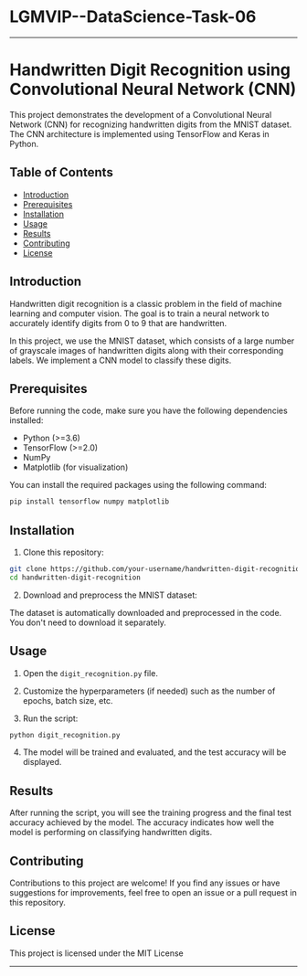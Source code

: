 # LGMVIP--DataScience-Task-06


---

# Handwritten Digit Recognition using Convolutional Neural Network (CNN)

This project demonstrates the development of a Convolutional Neural Network (CNN) for recognizing handwritten digits from the MNIST dataset. The CNN architecture is implemented using TensorFlow and Keras in Python.

## Table of Contents

- [Introduction](#introduction)
- [Prerequisites](#prerequisites)
- [Installation](#installation)
- [Usage](#usage)
- [Results](#results)
- [Contributing](#contributing)
- [License](#license)

## Introduction

Handwritten digit recognition is a classic problem in the field of machine learning and computer vision. The goal is to train a neural network to accurately identify digits from 0 to 9 that are handwritten.

In this project, we use the MNIST dataset, which consists of a large number of grayscale images of handwritten digits along with their corresponding labels. We implement a CNN model to classify these digits.

## Prerequisites

Before running the code, make sure you have the following dependencies installed:

- Python (>=3.6)
- TensorFlow (>=2.0)
- NumPy
- Matplotlib (for visualization)

You can install the required packages using the following command:

```bash
pip install tensorflow numpy matplotlib
```

## Installation

1. Clone this repository:

```bash
git clone https://github.com/your-username/handwritten-digit-recognition.git
cd handwritten-digit-recognition
```

2. Download and preprocess the MNIST dataset:

The dataset is automatically downloaded and preprocessed in the code. You don't need to download it separately.

## Usage

1. Open the `digit_recognition.py` file.

2. Customize the hyperparameters (if needed) such as the number of epochs, batch size, etc.

3. Run the script:

```bash
python digit_recognition.py
```

4. The model will be trained and evaluated, and the test accuracy will be displayed.

## Results

After running the script, you will see the training progress and the final test accuracy achieved by the model. The accuracy indicates how well the model is performing on classifying handwritten digits.

## Contributing

Contributions to this project are welcome! If you find any issues or have suggestions for improvements, feel free to open an issue or a pull request in this repository.

## License

This project is licensed under the MIT License 

---

